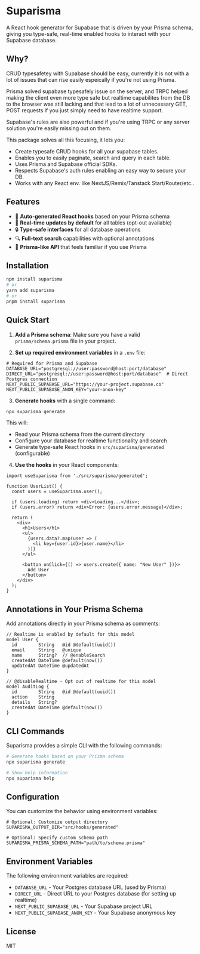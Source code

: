 # Suparisma

A React hook generator for Supabase that is driven by your Prisma schema, giving you type-safe, real-time enabled hooks to interact with your Supabase database.

## Why?
CRUD typesafetey with Supabase should be easy, currently it is not with a lot of issues that can rise easily espeically if you're not using Prisma.

Prisma solved supabase typesafely issue on the server, and TRPC helped making the client even more type safe but realtime capabilites from the DB to the browser was still lacking and that lead to a lot of unnecessary GET, POST requests if you just simply need to have realtime support.

Supabase's rules are also powerful and if you're using TRPC or any server solution you're easily missing out on them.

This package solves all this focusing, it lets you:
- Create typesafe CRUD hooks for all your supabase tables.
- Enables you to easily paginate, search and query in each table.
- Uses Prisma and Supabase official SDKs.
- Respects Supabase's auth rules enabling an easy way to secure your DB.
- Works with any React env. like NextJS/Remix/Tanstack Start/Router/etc..

## Features

- 🚀 **Auto-generated React hooks** based on your Prisma schema
- 🔄 **Real-time updates by default** for all tables (opt-out available)
- 🔒 **Type-safe interfaces** for all database operations
- 🔍 **Full-text search** capabilities with optional annotations
- 🔄 **Prisma-like API** that feels familiar if you use Prisma

## Installation

```bash
npm install suparisma
# or
yarn add suparisma
# or
pnpm install suparisma
```

## Quick Start

1. **Add a Prisma schema**: Make sure you have a valid `prisma/schema.prisma` file in your project.

2. **Set up required environment variables** in a `.env` file:

```
# Required for Prisma and Supabase
DATABASE_URL="postgresql://user:password@host:port/database"
DIRECT_URL="postgresql://user:password@host:port/database"  # Direct Postgres connection
NEXT_PUBLIC_SUPABASE_URL="https://your-project.supabase.co"
NEXT_PUBLIC_SUPABASE_ANON_KEY="your-anon-key"
```

3. **Generate hooks** with a single command:

```bash
npx suparisma generate
```

This will:
- Read your Prisma schema from the current directory
- Configure your database for realtime functionality and search
- Generate type-safe React hooks in `src/suparisma/generated` (configurable)

4. **Use the hooks** in your React components:

```tsx
import useSuparisma from './src/suparisma/generated';

function UserList() {
  const users = useSuparisma.user();
  
  if (users.loading) return <div>Loading...</div>;
  if (users.error) return <div>Error: {users.error.message}</div>;
  
  return (
    <div>
      <h1>Users</h1>
      <ul>
        {users.data?.map(user => (
          <li key={user.id}>{user.name}</li>
        ))}
      </ul>
      
      <button onClick={() => users.create({ name: "New User" })}>
        Add User
      </button>
    </div>
  );
}
```

## Annotations in Your Prisma Schema

Add annotations directly in your Prisma schema as comments:

```prisma
// Realtime is enabled by default for this model
model User {
  id        String   @id @default(uuid())
  email     String   @unique
  name      String?  // @enableSearch
  createdAt DateTime @default(now())
  updatedAt DateTime @updatedAt
}

// @disableRealtime - Opt out of realtime for this model
model AuditLog {
  id        String   @id @default(uuid())
  action    String
  details   String?
  createdAt DateTime @default(now())
}
```

## CLI Commands

Suparisma provides a simple CLI with the following commands:

```bash
# Generate hooks based on your Prisma schema
npx suparisma generate

# Show help information
npx suparisma help
```

## Configuration

You can customize the behavior using environment variables:

```
# Optional: Customize output directory
SUPARISMA_OUTPUT_DIR="src/hooks/generated"

# Optional: Specify custom schema path 
SUPARISMA_PRISMA_SCHEMA_PATH="path/to/schema.prisma"
```

## Environment Variables

The following environment variables are required:

- `DATABASE_URL` - Your Postgres database URL (used by Prisma)
- `DIRECT_URL` - Direct URL to your Postgres database (for setting up realtime)
- `NEXT_PUBLIC_SUPABASE_URL` - Your Supabase project URL
- `NEXT_PUBLIC_SUPABASE_ANON_KEY` - Your Supabase anonymous key

## License

MIT